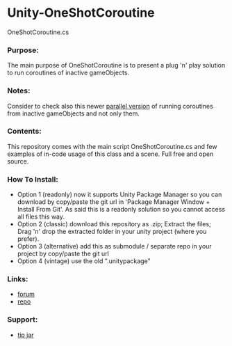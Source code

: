 # Unity-OneShotCoroutine
OneShotCoroutine.cs

### Purpose: 
The main purpose of OneShotCoroutine is to present a plug 'n' play solution to run coroutines of inactive gameObjects.

### Notes:
Consider to check also this newer [parallel version](https://github.com/ZiosTheCloudburster/CippSharpCoreCoroutines.git) 
of running coroutines from inactive gameObjects and not only them.

### Contents:
This repository comes with the main script OneShotCoroutine.cs and few examples of in-code usage of this
class and a scene. Full free and open source.

### How To Install:
- Option 1 (readonly) now it supports Unity Package Manager so you can download by copy/paste the git url in 'Package Manager Window + Install From Git'.
As said this is a readonly solution so you cannot access all files this way.
- Option 2 (classic) download this repository as .zip; Extract the files; Drag 'n' drop the extracted folder in your unity project (where you prefer).
- Option 3 (alternative) add this as submodule / separate repo in your project by copy/paste the git url
- Option 4 (vintage) use the old ".unitypackage"

### Links:
- [forum](https://forum.unity.com/threads/one-shot-coroutine.648745/)
- [repo](https://github.com/Cippman/Unity-OneShotCoroutine.git)

### Support:
- [tip jar](https://www.amazon.it/photos/share/Gbg3FN0k6pjG6F5Ln3dqQEmwO0u4nSkNIButm3EGtit)
